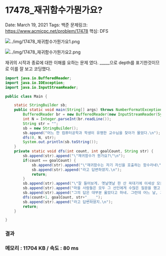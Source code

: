 # 17478_재귀함수가뭔가요?

Date: March 19, 2021
Tags: 백준
문제링크: https://www.acmicpc.net/problem/17478
핵심: DFS

![../img/17478_재귀함수가뭔가요1.png](../img/17478_재귀함수가뭔가요1.png)

![../img/17478_재귀함수가뭔가요2.png](../img/17478_재귀함수가뭔가요2.png)

재귀의 시작과 종료에 대한 이해를 요하는 문제 였다. _____으로 depth를 표기한것이므로 이를 잘 보고 코딩했다.

```java
import java.io.BufferedReader;
import java.io.IOException;
import java.io.InputStreamReader;

public class Main {

	static StringBuilder sb;
	public static void main(String[] args) throws NumberFormatException, IOException {
		BufferedReader br = new BufferedReader(new InputStreamReader(System.in));
		int N = Integer.parseInt(br.readLine());
		String str = "";
		sb = new StringBuilder();
		sb.append("어느 한 컴퓨터공학과 학생이 유명한 교수님을 찾아가 물었다.\n");
		dfs(0, N, str);
		System.out.println(sb.toString());
	}
	private static void dfs(int count, int goalCount, String str) {
		sb.append(str).append("\"재귀함수가 뭔가요?\"\n");
		if(count == goalCount) {
			sb.append(str).append("\"재귀함수는 자기 자신을 호출하는 함수라네\"\n");
			sb.append(str).append("라고 답변하였지.\n");
			return;
		}
		sb.append(str).append("\"잘 들어보게. 옛날옛날 한 산 꼭대기에 이세상 모든 지식을 통달한 선인이 있었어.\n");
		sb.append(str).append("마을 사람들은 모두 그 선인에게 수많은 질문을 했고, 모두 지혜롭게 대답해 주었지.\n");
		sb.append(str).append("그의 답은 대부분 옳았다고 하네. 그런데 어느 날, 그 선인에게 한 선비가 찾아와서 물었어.\"\n");
		dfs(count+1, goalCount, str+"____");
		sb.append(str).append("라고 답변하였지.\n");
		return;
	}

}
```

### 결과

### 메모리 : 11704 KB / 속도 : 80 ms